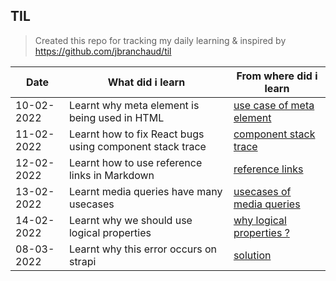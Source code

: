 ## TIL

> Created this repo for tracking my daily learning & inspired by https://github.com/jbranchaud/til

[use case of meta element]: https://web.dev/learn/design/intro/#a-meta-element-for-viewport
[component stack trace]: https://reactjs.org/blog/2017/07/26/error-handling-in-react-16.html#component-stack-traces
[reference links]: https://www.markdownguide.org/basic-syntax/#reference-style-links
[usecases of media queries]: https://web.dev/learn/design/media-queries/#target-different-types-of-output
[why logical properties ?]: https://web.dev/learn/design/internationalization/#logical-properties
[solution]: https://github.com/strapi/strapi/issues/4289

| Date        | What did i learn | From where did i learn | 
| ----------- | ---------------- | ---------------------- |
| 10-02-2022  | Learnt why meta element is being used in HTML | [use case of meta element]  |
| 11-02-2022  | Learnt how to fix React bugs using component stack trace | [component stack trace] |
| 12-02-2022  | Learnt how to use reference links in Markdown | [reference links] |
| 13-02-2022  | Learnt media queries have many usecases | [usecases of media queries] |
| 14-02-2022  | Learnt why we should use logical properties | [why logical properties ?] | 
| 08-03-2022  | Learnt why this error occurs on strapi | [solution] |
